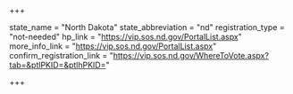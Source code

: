 +++

state_name = "North Dakota"
state_abbreviation = "nd"
registration_type = "not-needed"
hp_link = "https://vip.sos.nd.gov/PortalList.aspx"
more_info_link = "https://vip.sos.nd.gov/PortalList.aspx"
confirm_registration_link = "https://vip.sos.nd.gov/WhereToVote.aspx?tab=&ptlPKID=&ptlhPKID="

+++